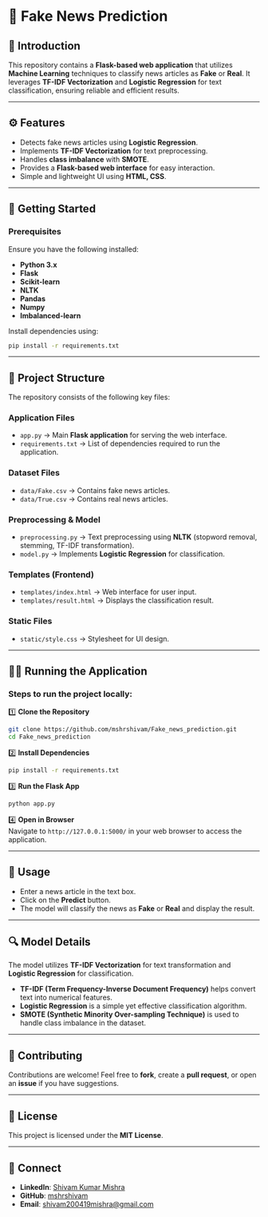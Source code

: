 # 📰 Fake News Prediction

## 📌 Introduction
This repository contains a **Flask-based web application** that utilizes **Machine Learning** techniques to classify news articles as **Fake** or **Real**. It leverages **TF-IDF Vectorization** and **Logistic Regression** for text classification, ensuring reliable and efficient results.

---

## ⚙️ Features
- Detects fake news articles using **Logistic Regression**.
- Implements **TF-IDF Vectorization** for text preprocessing.
- Handles **class imbalance** with **SMOTE**.
- Provides a **Flask-based web interface** for easy interaction.
- Simple and lightweight UI using **HTML, CSS**.

---

## 🚀 Getting Started
### Prerequisites
Ensure you have the following installed:
- **Python 3.x**
- **Flask**
- **Scikit-learn**
- **NLTK**
- **Pandas**
- **Numpy**
- **Imbalanced-learn**

Install dependencies using:
```sh
pip install -r requirements.txt
```

---

## 📂 Project Structure
The repository consists of the following key files:

### **Application Files**
- `app.py` → Main **Flask application** for serving the web interface.
- `requirements.txt` → List of dependencies required to run the application.

### **Dataset Files**
- `data/Fake.csv` → Contains fake news articles.
- `data/True.csv` → Contains real news articles.

### **Preprocessing & Model**
- `preprocessing.py` → Text preprocessing using **NLTK** (stopword removal, stemming, TF-IDF transformation).
- `model.py` → Implements **Logistic Regression** for classification.

### **Templates (Frontend)**
- `templates/index.html` → Web interface for user input.
- `templates/result.html` → Displays the classification result.

### **Static Files**
- `static/style.css` → Stylesheet for UI design.

---

## 🏃‍♂️ Running the Application
### Steps to run the project locally:

1️⃣ **Clone the Repository**  
```sh
git clone https://github.com/mshrshivam/Fake_news_prediction.git
cd Fake_news_prediction
```

2️⃣ **Install Dependencies**  
```sh
pip install -r requirements.txt
```

3️⃣ **Run the Flask App**  
```sh
python app.py
```

4️⃣ **Open in Browser**  
Navigate to `http://127.0.0.1:5000/` in your web browser to access the application.

---

## 📜 Usage
- Enter a news article in the text box.
- Click on the **Predict** button.
- The model will classify the news as **Fake** or **Real** and display the result.

---

## 🔍 Model Details
The model utilizes **TF-IDF Vectorization** for text transformation and **Logistic Regression** for classification.
- **TF-IDF (Term Frequency-Inverse Document Frequency)** helps convert text into numerical features.
- **Logistic Regression** is a simple yet effective classification algorithm.
- **SMOTE (Synthetic Minority Over-sampling Technique)** is used to handle class imbalance in the dataset.

---

## 📢 Contributing
Contributions are welcome! Feel free to **fork**, create a **pull request**, or open an **issue** if you have suggestions.

---

## 📜 License
This project is licensed under the **MIT License**.

---

## 🤝 Connect
- **LinkedIn**: [Shivam Kumar Mishra](https://www.linkedin.com/in/shivam-kumar-mishra-586b02291/)
- **GitHub**: [mshrshivam](https://github.com/mshrshivam)
- **Email**: [shivam200419mishra@gmail.com](mailto:shivam200419mishra@gmail.com)

